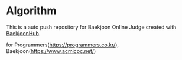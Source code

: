 # Algorithm
This is a auto push repository for Baekjoon Online Judge created with [BaekjoonHub](https://github.com/BaekjoonHub/BaekjoonHub).

for Programmers(https://programmers.co.kr/), Baekjoon(https://www.acmicpc.net/)
